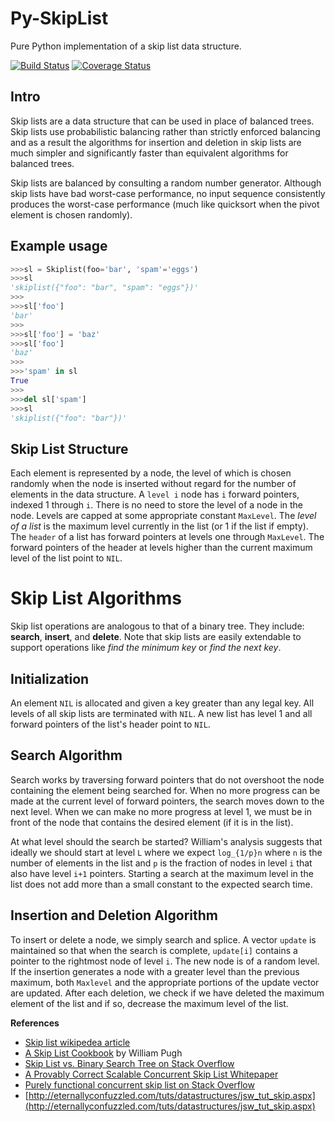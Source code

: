 Py-SkipList
===============

Pure Python implementation of a skip list data structure.

[![Build Status](https://travis-ci.org/ZhukovAlexander/py-skiplist.svg?branch=master)](https://travis-ci.org/ZhukovAlexander/py-skiplist)
[![Coverage Status](https://coveralls.io/repos/ZhukovAlexander/py-skiplist/badge.svg?branch=master&service=github)](https://coveralls.io/github/ZhukovAlexander/py-skiplist?branch=master)

Intro
-----
Skip lists are a data structure that can be used in place
of balanced trees. Skip lists use probabilistic balancing
rather than strictly enforced balancing and as a result
the algorithms for insertion and deletion in skip lists
are much simpler and significantly faster than equivalent
algorithms for balanced trees.

Skip lists are balanced by consulting a random number 
generator. Although skip lists have bad worst-case
performance, no input sequence consistently produces the
worst-case performance (much like quicksort when the pivot
element is chosen randomly).

Example usage
-------------

```python
>>>sl = Skiplist(foo='bar', 'spam'='eggs')
>>>sl
'skiplist({"foo": "bar", "spam": "eggs"})'
>>>
>>>sl['foo']
'bar'
>>>
>>>sl['foo'] = 'baz'
>>>sl['foo']
'baz'
>>>
>>>'spam' in sl
True
>>>
>>>del sl['spam']
>>>sl
'skiplist({"foo": "bar"})'
```

Skip List Structure
--------------------
Each element is represented by a node, the level of 
which is chosen randomly when the node is inserted
without regard for the number of elements in the
data structure. A `level i` node has `i` forward
pointers, indexed 1 through `i`. There is no need
to store the level of a node in the node. Levels
are capped at some appropriate constant `MaxLevel`.
The *level of a list* is the maximum level currently
in the list (or 1 if the list if empty). The `header`
of a list has forward pointers at levels one through
`MaxLevel`. The forward pointers of the header at
levels higher than the current maximum level of the
list point to `NIL`.

Skip List Algorithms
===================
Skip list operations are analogous to that of a binary
tree. They include: **search**, **insert**,
and **delete**. Note that skip lists are easily
extendable to support operations like _find the minimum key_ or _find the next key_.

Initialization
--------------
An element `NIL` is allocated and given a key
greater than any legal key. All levels of all
skip lists are terminated with `NIL`. A new list
has level 1 and all forward pointers of the list's
header point to `NIL`.

Search Algorithm
-----------------
Search works by traversing forward pointers
that do not overshoot the node containing the element
being searched for. When no more progress can be
made at the current level of forward pointers, the
search moves down to the next level. When we can make
no more progress at level 1, we must be in front
of the node that contains the desired element (if 
it is in the list).

At what level should the search be started? William's
analysis suggests that ideally we should start
at level `L` where we expect `log_{1/p}n` where
`n` is the number of elements in the list and
`p` is the fraction of nodes in level `i` that
also have level `i+1` pointers. Starting a search
at the maximum level in the list does not add more
than a small constant to the expected search time.

Insertion and Deletion Algorithm
--------------------------------
To insert or delete a node, we simply search and
splice. A vector `update` is maintained so that when
the search is complete, `update[i]` contains a pointer
to the rightmost node of level `i`. The new node
is of a random level.
If the insertion generates a node with a greater level
than the previous maximum, both `Maxlevel` 
and the appropriate portions of the update vector
are updated. After each deletion, we check if we have
deleted the maximum element of the list and if so,
decrease the maximum level of the list.

**References**

* [Skip list wikipedea article](http://en.wikipedia.org/wiki/Skip_list)
* [A Skip List Cookbook](http://cg.scs.carleton.ca/~morin/teaching/5408/refs/p90b.pdf) by William Pugh
* [Skip List vs. Binary Search Tree on Stack Overflow
](http://stackoverflow.com/questions/256511/skip-list-vs-binary-tree)
* [A Provably Correct Scalable Concurrent Skip
List Whitepaper](http://cs.tau.ac.il/~shanir/nir-pubs-web/Papers/OPODIS2006-BA.pdf)
* [Purely functional concurrent skip list
 on Stack Overflow](https://stackoverflow.com/questions/3489560/purely-functional-concurrent-skip-list)
* [http://eternallyconfuzzled.com/tuts/datastructures/jsw_tut_skip.aspx](http://eternallyconfuzzled.com/tuts/datastructures/jsw_tut_skip.aspx)
